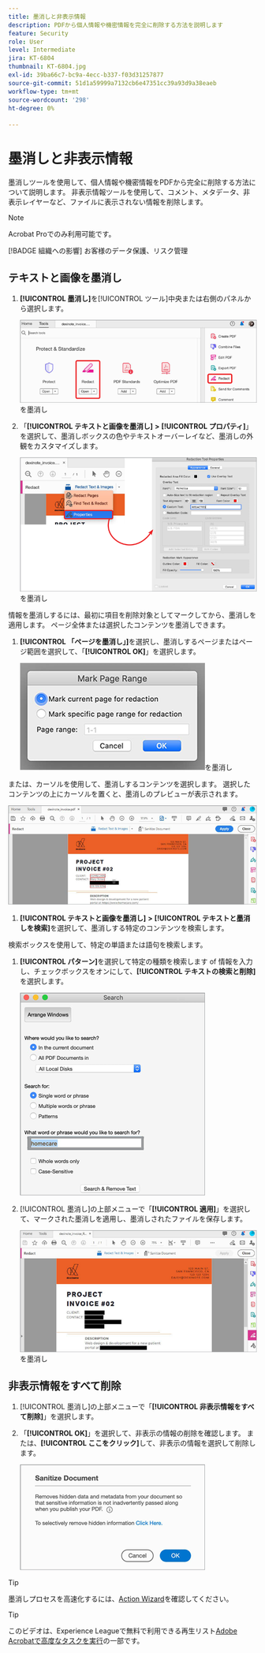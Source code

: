 ```yaml
---
title: 墨消しと非表示情報
description: PDFから個人情報や機密情報を完全に削除する方法を説明します
feature: Security
role: User
level: Intermediate
jira: KT-6804
thumbnail: KT-6804.jpg
exl-id: 39ba66c7-bc9a-4ecc-b337-f03d31257877
source-git-commit: 51d1a59999a7132cb6e47351cc39a93d9a38eaeb
workflow-type: tm+mt
source-wordcount: '298'
ht-degree: 0%

---
```


# 墨消しと非表示情報

墨消しツールを使用して、個人情報や機密情報をPDFから完全に削除する方法について説明します。 非表示情報ツールを使用して、コメント、メタデータ、非表示レイヤーなど、ファイルに表示されない情報を削除します。

>[!NOTE]
>
>Acrobat Proでのみ利用可能です。

[!BADGE 組織への影響]
お客様のデータ保護、リスク管理

## テキストと画像を墨消し

1. **[!UICONTROL 墨消し]**&#x200B;を[!UICONTROL ツール]中央または右側のパネルから選択します。

   ![手順1](../assets/Redact_1.png)を墨消し

1. 「**[!UICONTROL テキストと画像を墨消し]** **>** **[!UICONTROL プロパティ]**」を選択して、墨消しボックスの色やテキストオーバーレイなど、墨消しの外観をカスタマイズします。

   ![手順2](../assets/Redact_2.png)を墨消し

情報を墨消しするには、最初に項目を削除対象としてマークしてから、墨消しを適用します。 ページ全体または選択したコンテンツを墨消しできます。

1. **[!UICONTROL 「ページを墨消し」]**&#x200B;を選択し、墨消しするページまたはページ範囲を選択して、「**[!UICONTROL OK]**」を選択します。

   ![手順4](../assets/Redact_3.png)を墨消し

または、カーソルを使用して、墨消しするコンテンツを選択します。 選択したコンテンツの上にカーソルを置くと、墨消しのプレビューが表示されます。

   ![手順5aを墨消し](../assets/Redact_4.png)

1. **[!UICONTROL テキストと画像を墨消し]** **>** **[!UICONTROL テキストと墨消しを検索]**&#x200B;を選択して、墨消しする特定のコンテンツを検索します。

検索ボックスを使用して、特定の単語または語句を検索します。

1. **[!UICONTROL パターン]**&#x200B;を選択して特定の種類を検索します of 情報を入力し、チェックボックスをオンにして、**[!UICONTROL テキストの検索と削除]**&#x200B;を選択します。

   ![手順5bを墨消し](../assets/Redact_5.png)

1. [!UICONTROL 墨消し]の上部メニューで「**[!UICONTROL 適用]**」を選択して、マークされた墨消しを適用し、墨消しされたファイルを保存します。

   ![手順6](../assets/Redact_6.png)を墨消し

## 非表示情報をすべて削除

1. [!UICONTROL 墨消し]の上部メニューで「**[!UICONTROL 非表示情報をすべて削除]**」を選択します。

1. 「**[!UICONTROL OK]**」を選択して、非表示の情報の削除を確認します。 または、**[!UICONTROL ここをクリック]**&#x200B;して、非表示の情報を選択して削除します。

   ![非表示情報をすべて削除する手順2](../assets/Redact_7.png)

>[!TIP]
>
>墨消しプロセスを高速化するには、[Action Wizard](../advanced-tasks/action.md)を確認してください。

>[!TIP]
>
>このビデオは、Experience Leagueで無料で利用できる再生リスト[Adobe Acrobatで高度なタスクを実行](https://experienceleague.adobe.com/ja/playlists/acrobat-peform-advanced-tasks)の一部です。
